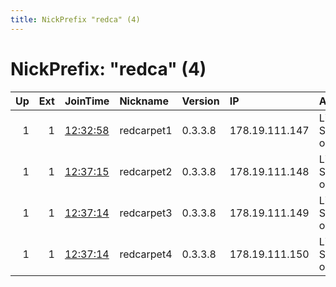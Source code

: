 ```yaml
---
title: NickPrefix "redca" (4)
---
```


# NickPrefix: "redca" (4)

|   Up |   Ext | JoinTime                                                                                            | Nickname   | Version   | IP             | AS                 | CC   |   ORp |   Dirp | OS    | Contact    |   eFamMembers |
|-----:|------:|:----------------------------------------------------------------------------------------------------|:-----------|:----------|:---------------|:-------------------|:-----|------:|-------:|:------|:-----------|--------------:|
|    1 |     1 | [12:32:58](https://metrics.torproject.org/rs.html#details/574C4F267E239C43513B13BAC44FEE00E0EF8A35) | redcarpet1 | 0.3.3.8   | 178.19.111.147 | Livenet Sp. z o.o. | pl   |  9001 |   8080 | Linux | redcarpet1 |             1 |
|    1 |     1 | [12:37:15](https://metrics.torproject.org/rs.html#details/3B9662561251BB1F318F2340455C336C88F003C5) | redcarpet2 | 0.3.3.8   | 178.19.111.148 | Livenet Sp. z o.o. | pl   |  9001 |   8080 | Linux | redcarpet2 |             1 |
|    1 |     1 | [12:37:14](https://metrics.torproject.org/rs.html#details/C25C5CB36FE728AE124D613D3C3F964AE27C59B7) | redcarpet3 | 0.3.3.8   | 178.19.111.149 | Livenet Sp. z o.o. | pl   |  9001 |   8080 | Linux | redcarpet3 |             1 |
|    1 |     1 | [12:37:14](https://metrics.torproject.org/rs.html#details/5E084D5FBD593718E7075F37B93B4ADA916A375A) | redcarpet4 | 0.3.3.8   | 178.19.111.150 | Livenet Sp. z o.o. | pl   |  9001 |   8080 | Linux | redcarpet4 |             1 |
